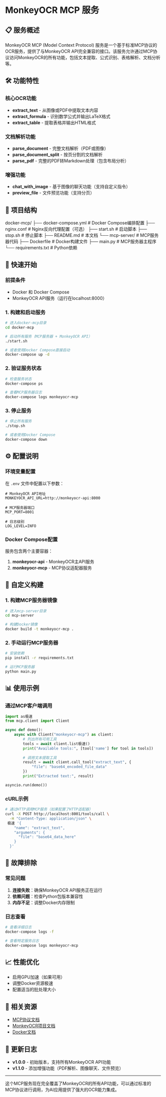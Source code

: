 # MonkeyOCR MCP 服务

## 📋 服务概述

MonkeyOCR MCP (Model Context Protocol) 服务是一个基于标准MCP协议的OCR服务，提供了与MonkeyOCR API完全兼容的接口。该服务允许通过MCP协议访问MonkeyOCR的所有功能，包括文本提取、公式识别、表格解析、文档分析等。

## 🛠️ 功能特性

### 核心OCR功能
- **extract_text** - 从图像或PDF中提取文本内容
- **extract_formula** - 识别数学公式并输出LaTeX格式
- **extract_table** - 提取表格并输出HTML格式

### 文档解析功能
- **parse_document** - 完整文档解析（PDF或图像）
- **parse_document_split** - 按页分割的文档解析
- **parse_pdf** - 完整的PDF转Markdown处理（包含布局分析）

### 增强功能
- **chat_with_image** - 基于图像的聊天功能（支持自定义指令）
- **preview_file** - 文件预览功能（支持分页）

## 📁 项目结构
docker-mcp/
├── docker-compose.yml      # Docker Compose编排配置
├── nginx.conf             # Nginx反向代理配置（可选）
├── start.sh               # 启动脚本
├── stop.sh                # 停止脚本
├── README.md              # 本文档
└── mcp-server/            # MCP服务器代码
├── Dockerfile         # Docker构建文件
├── main.py           # MCP服务器主程序
└── requirements.txt  # Python依赖


## 🚀 快速开始

### 前提条件
- Docker 和 Docker Compose
- MonkeyOCR API服务（运行在localhost:8000）

### 1. 构建和启动服务

```bash
# 进入docker-mcp目录
cd docker-mcp

# 启动所有服务（MCP服务器 + MonkeyOCR API）
./start.sh

# 或者使用Docker Compose直接启动
docker-compose up -d
```

### 2. 验证服务状态

```bash
# 检查服务状态
docker-compose ps

# 查看MCP服务器日志
docker-compose logs monkeyocr-mcp
```

### 3. 停止服务

```bash
# 停止所有服务
./stop.sh

# 或者使用Docker Compose
docker-compose down
```

## ⚙️ 配置说明

### 环境变量配置

在 `.env` 文件中配置以下参数：

```env
# MonkeyOCR API地址
MONKEYOCR_API_URL=http://monkeyocr-api:8000

# MCP服务器端口
MCP_PORT=8001

# 日志级别
LOG_LEVEL=INFO
```

### Docker Compose配置

服务包含两个主要容器：
1. **monkeyocr-api** - MonkeyOCR主API服务
2. **monkeyocr-mcp** - MCP协议适配器服务

## 🔧 自定义构建

### 1. 构建MCP服务器镜像

```bash
# 进入mcp-server目录
cd mcp-server

# 构建Docker镜像
docker build -t monkeyocr-mcp .
```

### 2. 手动运行MCP服务器

```bash
# 安装依赖
pip install -r requirements.txt

# 运行MCP服务器
python main.py
```

## 📊 使用示例

### 通过MCP客户端调用

```python
import as极速
from mcp.client import Client

async def demo():
    async with Client("monkeyocr-mcp") as client:
        # 列出所有可用工具
        tools = await client.list极速()
        print("Available tools:", [tool['name'] for tool in tools])
        
        # 调用文本提取工具
        result = await client.call_tool("extract_text", {
            "file": "base64_encoded_file_data"
        })
        print("Extracted text:", result)

asyncio.run(demo())
```

### cURL示例

```bash
# 通过HTTP调用MCP服务（如果配置了HTTP适配器）
curl -X POST http://localhost:8001/tools/call \
  -H "Content-Type: application/json" \
 极速 '{
    "name": "extract_text",
    "arguments": {
      "file": "base64_data_here"
    }
  }'
```

## 🐛 故障排除

### 常见问题

1. **连接失败**：确保MonkeyOCR API服务正在运行
2. **依赖问题**：检查Python包版本兼容性
3. **内存不足**：调整Docker内存限制

### 日志查看

```bash
# 查看详细日志
docker-compose logs -f

# 查看特定服务日志
docker-compose logs monkeyocr-mcp
```

## 📈 性能优化

- 启用GPU加速（如果可用）
- 调整Docker资源极速
- 配置适当的批处理大小

## 🔗 相关资源

- [MCP协议文档](https://modelcontextprotocol.io)
- [MonkeyOCR项目文档](https://github.com/Yuliang-Liu/MonkeyOCR)
- [Docker文档](https://docs.docker.com)

## 📝 更新日志

- **v1.0.0** - 初始版本，支持所有MonkeyOCR API功能
- **v1.1.0** - 添加增强功能（PDF解析、图像聊天、文件预览）

---

这个MCP服务现在完全覆盖了MonkeyOCR的所有API功能，可以通过标准的MCP协议进行调用，为AI应用提供了强大的OCR能力集成。
